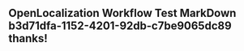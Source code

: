 <properties
ms.topic="hero-topic"
ms.test1="hero-topic"
ms.test2="test"/>

## OpenLocalization Workflow Test MarkDown b3d71dfa-1152-4201-92db-c7be9065dc89 thanks!
